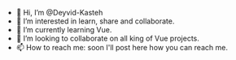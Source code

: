 - 👋 Hi, I’m @Deyvid-Kasteh
- 👀 I’m interested in learn, share and collaborate.
- 🌱 I’m currently learning Vue.
- 💞️ I’m looking to collaborate on all king of Vue projects.
- 📫 How to reach me: soon I'll post here how you can reach me.

<!---
Deyvid-Kasteh/Deyvid-Kasteh is a ✨ special ✨ repository because its `README.md` (this file) appears on your GitHub profile.
You can click the Preview link to take a look at your changes.
--->
